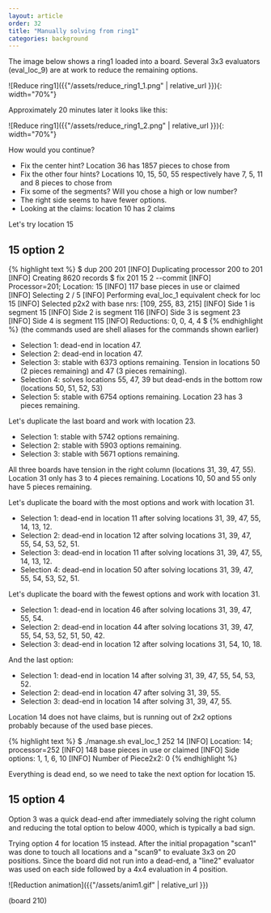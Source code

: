 ```yaml
---
layout: article
order: 32
title: "Manually solving from ring1"
categories: background
---
```

The image below shows a ring1 loaded into a board.
Several 3x3 evaluators (eval_loc_9) are at work to reduce the remaining options.

![Reduce ring1]({{"/assets/reduce_ring1_1.png" | relative_url }}){: width="70%"}

Approximately 20 minutes later it looks like this:

![Reduce ring1]({{"/assets/reduce_ring1_2.png" | relative_url }}){: width="70%"}

How would you continue?
- Fix the center hint? Location 36 has 1857 pieces to chose from
- Fix the other four hints? Locations 10, 15, 50, 55 respectively have 7, 5, 11 and 8 pieces to chose from
- Fix some of the segments? Will you chose a high or low number?
- The right side seems to have fewer options.
- Looking at the claims: location 10 has 2 claims

Let's try location 15

<h2>15 option 2</h2>

{% highlight text %}
$ dup 200 201
[INFO] Duplicating processor 200 to 201
[INFO] Creating 8620 records
$ fix 201 15 2 --commit
[INFO] Processor=201; Location: 15
[INFO] 117 base pieces in use or claimed
[INFO] Selecting 2 / 5
[INFO] Performing eval_loc_1 equivalent check for loc 15
[INFO] Selected p2x2 with base nrs: [109, 255, 83, 215]
[INFO] Side 1 is segment 15
[INFO] Side 2 is segment 116
[INFO] Side 3 is segment 23
[INFO] Side 4 is segment 115
[INFO] Reductions: 0, 0, 4, 4
$ 
{% endhighlight %}
(the commands used are shell aliases for the commands shown earlier)

- Selection 1: dead-end in location 47.
- Selection 2: dead-end in location 47.
- Selection 3: stable with 6373 options remaining. Tension in locations 50 (2 pieces remaining) and 47 (3 pieces remaining).
- Selection 4: solves locations 55, 47, 39 but dead-ends in the bottom row (locations 50, 51, 52, 53)
- Selection 5: stable with 6754 options remaining. Location 23 has 3 pieces remaining.

Let's duplicate the last board and work with location 23.

- Selection 1: stable with 5742 options remaining.
- Selection 2: stable with 5903 options remaining.
- Selection 3: stable with 5671 options remaining.

All three boards have tension in the right column (locations 31, 39, 47, 55).
Location 31 only has 3 to 4 pieces remaining.
Locations 10, 50 and 55 only have 5 pieces remaining.

Let's duplicate the board with the most options and work with location 31.

- Selection 1: dead-end in location 11 after solving locations 31, 39, 47, 55, 14, 13, 12. 
- Selection 2: dead-end in location 12 after solving locations 31, 39, 47, 55, 54, 53, 52, 51. 
- Selection 3: dead-end in location 11 after solving locations 31, 39, 47, 55, 14, 13, 12.
- Selection 4: dead-end in location 50 after solving locations 31, 39, 47, 55, 54, 53, 52, 51. 

Let's duplicate the board with the fewest options and work with location 31.

- Selection 1: dead-end in location 46 after solving locations 31, 39, 47, 55, 54. 
- Selection 2: dead-end in location 44 after solving locations 31, 39, 47, 55, 54, 53, 52, 51, 50, 42. 
- Selection 3: dead-end in location 12 after solving locations 31, 54, 10, 18. 

And the last option:

- Selection 1: dead-end in location 14 after solving 31, 39, 47, 55, 54, 53, 52. 
- Selection 2: dead-end in location 47 after solving 31, 39, 55. 
- Selection 3: dead-end in location 14 after solving 31, 39, 47, 55.

Location 14 does not have claims, but is running out of 2x2 options probably because of the used base pieces.

{% highlight text %}
$ ./manage.sh eval_loc_1 252 14
[INFO] Location: 14; processor=252
[INFO] 148 base pieces in use or claimed
[INFO] Side options: 1, 1, 6, 10
[INFO] Number of Piece2x2: 0
{% endhighlight %}

Everything is dead end, so we need to take the next option for location 15.

<h2>15 option 4</h2>

Option 3 was a quick dead-end after immediately solving the right column and reducing the total option to below 4000, which is typically a bad sign.

Trying option 4 for location 15 instead.
After the initial propagation "scan1" was done to touch all locations and a "scan9" to evaluate 3x3 on 20 positions.
Since the board did not run into a dead-end, a "line2" evaluator was used on each side followed by a 4x4 evaluation in 4 position.

![Reduction animation]({{"/assets/anim1.gif" | relative_url }})

(board 210)
